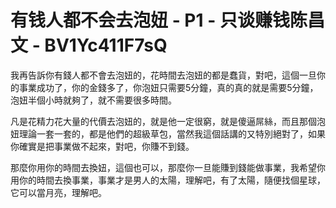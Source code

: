# 有钱人都不会去泡妞 - P1 - 只谈赚钱陈昌文 - BV1Yc411F7sQ

我再告訴你有錢人都不會去泡妞的，花時間去泡妞的都是蠢貨，對吧，這個一旦你的事業成功了，你的金錢多了，你泡妞只需要5分鐘，真的真的就是需要5分鐘，泡妞半個小時就夠了，就不需要很多時間。

凡是花精力花大量的代價去泡妞的，就是他一定很窮，就是傻逼屌絲，而且那個泡妞理論一套一套的，都是他們的超級草包，當然我這個話講的又特別絕對了，如果你確實是把事業做不起來，對吧，你賺不到錢。

那麼你用你的時間去換妞，這個也可以，那麼你一旦能賺到錢能做事業，我希望你用你的時間去換事業，事業才是男人的太陽，理解吧，有了太陽，隨便找個星球，它可以當月亮，理解吧。

